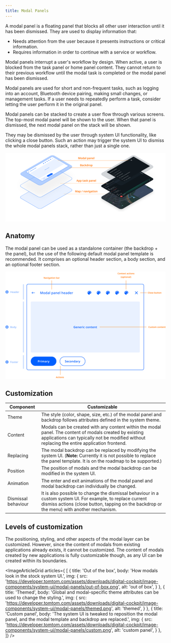 ```yaml
---
title: Modal Panels
---
```


A modal panel is a floating panel that blocks all other user interaction until it has been 
dismissed. They are used to display information that:

- Needs attention from the user because it presents instructions or critical information.
- Requires information in order to continue with a service or workflow.

Modal panels interrupt a user's workflow by design. When active, a user is blocked from the task 
panel or home panel content. They cannot return to their previous workflow until the modal task is 
completed or the modal panel has been dismissed.

Modal panels are used for short and non-frequent tasks, such as logging into an account, Bluetooth 
device pairing, making small changes, or management tasks. If a user needs to repeatedly perform a 
task, consider letting the user perform it in the original panel. 

Modal panels can be stacked to create a user flow through various screens. The top-most modal panel 
will be shown to the user. When that panel is dismissed, the next modal panel on the stack will be 
shown.

They may be dismissed by the user through system UI functionality, like clicking a close button. 
Such an action may trigger the system UI to dismiss the whole modal panels stack, rather than just 
a single one.

![overview](images/modal-panels/overview.png)

## Anatomy

The modal panel can be used as a standalone container (the backdrop + the panel), but the use of 
the following default modal panel template is recommended. It comprises an optional header section, 
a body section, and an optional footer section.

![anatomy](images/modal-panels/anatomy.png)

## Customization

| Component     | Customizable  |
| ------------- | ------------- |
| Theme | The style (color, shape, size, etc.) of the modal panel and backdrop follows attributes defined in the system theme. |
| Content | Modals can be created with any content within the modal panel. The content of modals created by existing applications can typically not be modified without replacing the entire application frontend. |
| Replacing | The modal backdrop can be replaced by modifying the system UI. (__Note:__ Currently it is not possible to replace the panel template. It is on the roadmap to be supported.) |
| Position | The position of modals and the modal backdrop can be modified in the system UI. |
| Animation | The enter and exit animations of the modal panel and modal backdrop can individually be changed. |
| Dismissal behaviour | It is also possible to change the dismissal behaviour in a custom system UI. For example, to replace current dismiss actions (close button, tapping on the backdrop or the menu) with another mechanism. |

## Levels of customization

The positioning, styling, and other aspects of the modal layer can be customized. However, since the 
content of modals from existing applications already exists, it cannot be customized. The content of 
modals created by new applications is fully customizable though, as any UI can be created within 
its boundaries.

<ImageArticleGrid articles={
 [
   {
     title: 'Out of the box',
     body: 'How modals look in the stock system UI.',
     img: {
       src: 'https://developer.tomtom.com/assets/downloads/digital-cockpit/image-components/system-ui/modal-panels/out-of-box.png',
       alt: 'out of box',
     }
   },
  {
     title: 'Themed',
     body: 'Global and modal-specific theme attributes can be used to change the styling.',
     img: {
       src: 'https://developer.tomtom.com/assets/downloads/digital-cockpit/image-components/system-ui/modal-panels/themed.png',
       alt: 'themed',
     }
   },
  {
     title: 'Custom panel',
     body: 'The system UI is tweaked to reposition the modal panel, and the modal template and backdrop are replaced.',
     img: {
       src: 'https://developer.tomtom.com/assets/downloads/digital-cockpit/image-components/system-ui/modal-panels/custom.png',
       alt: 'custom panel',
     }
   },
 ]}
/>